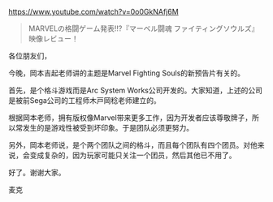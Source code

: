 https://www.youtube.com/watch?v=0o0GkNAfj6M

> MARVELの格闘ゲーム発表!!?『マーベル闘魂 ファイティングソウルズ』映像レビュー！ 

各位朋友们，

今晚，岡本吉起老师讲的主题是Marvel Fighting Souls的新预告片有关的。

首先，是个格斗游戏而是Arc System Works公司开发的。大家知道，上述的公司是被前Sega公司的工程师木戸岡稔老师建立的。

根据岡本老师，拥有版权像Marvel带来更多工作，因为开发者应该尊敬牌子，所以常发生的是游戏性被受到坏印象。于是团队必须更努力。

另外，岡本老师说，是个两个团队之间的格斗，而且每个团队有四个团员。对他来说，会变成复杂的，因为玩家可能只关注一个团员，然后其他已不用了。

好了。谢谢大家。

麦克
